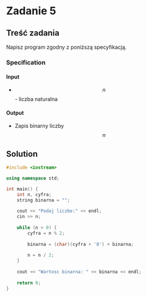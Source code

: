 # Zadanie 5

## Treść zadania

Napisz program zgodny z poniższą specyfikacją.

### Specification

#### Input

* $$n$$ - liczba naturalna

#### Output

* Zapis binarny liczby $$n$$

## Solution

```cpp
#include <iostream>

using namespace std;

int main() {
    int n, cyfra;
    string binarna = "";
    
    cout << "Podaj liczbe:" << endl;
    cin >> n;
    
    while (n > 0) {
        cyfra = n % 2;
        
        binarna = (char)(cyfra + '0') + binarna;
        
        n = n / 2;
    }
    
    cout << "Wartosc binarna: " << binarna << endl;
    
    return 0;
}
```
